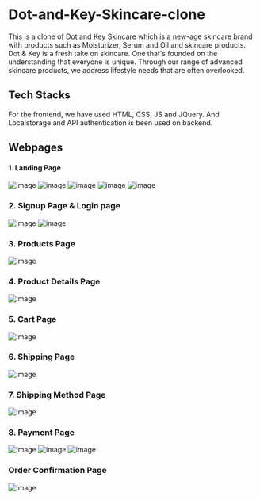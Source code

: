 # Dot-and-Key-Skincare-clone
This is a clone of <a href="https://www.dotandkey.com/">Dot and Key Skincare</a> which is a new-age skincare brand with products such as Moisturizer, Serum and Oil and skincare products. Dot & Key is a fresh take on skincare. One that's founded on the understanding that everyone is unique. Through our range of advanced skincare products, we address lifestyle needs that are often overlooked.

## Tech Stacks
For the frontend, we have used HTML, CSS, JS and JQuery. And Localstorage and API authentication is been used on backend.

## Webpages

#### 1. Landing Page
![image](https://user-images.githubusercontent.com/90475607/146676024-d8cb5833-fd1d-4753-b708-e8b96902bb70.png)
![image](https://user-images.githubusercontent.com/90475607/146676040-b736d7d9-025b-43b9-993e-78ff183f164d.png)
![image](https://user-images.githubusercontent.com/90475607/146676068-550b665c-2717-46b4-8738-84000a335961.png)
![image](https://user-images.githubusercontent.com/90475607/146676082-589fbd4e-27f2-4b38-aebb-84f46912dd64.png)
![image](https://user-images.githubusercontent.com/90475607/146676097-c09e8543-4427-425b-9e0b-d6c0e0abaa6d.png)

### 2. Signup Page & Login page
![image](https://user-images.githubusercontent.com/90475607/146676152-688dc4d6-f41d-4aea-9c81-5ab74e9ce6a1.png)
![image](https://user-images.githubusercontent.com/90475607/146676167-e39799b3-ffb3-44f0-8744-c7870903a863.png)

### 3. Products Page
![image](https://user-images.githubusercontent.com/90475607/146676223-75b365ea-8d3d-4e03-b28e-f87f423d3c4e.png)

### 4. Product Details Page
![image](https://user-images.githubusercontent.com/90475607/146676393-b78ff046-b9d9-4e25-b2d1-082870877cc7.png)

### 5. Cart Page
![image](https://user-images.githubusercontent.com/90475607/146676750-047c8fcd-ffc3-4579-95ea-9480fe6599aa.png)

### 6. Shipping Page
![image](https://user-images.githubusercontent.com/90475607/146676781-3bdcfdb1-191a-496a-befb-1c103c341147.png)

### 7. Shipping Method Page
![image](https://user-images.githubusercontent.com/90475607/146676827-a0d39731-1fe4-487f-b27b-490313621908.png)

### 8. Payment Page
![image](https://user-images.githubusercontent.com/90475607/146676891-961c4027-f261-4446-a8ca-ae5fc32fafab.png)
![image](https://user-images.githubusercontent.com/90475607/146676926-ad1ad9cf-8d7c-41fc-a593-b2103bf72e4c.png)
![image](https://user-images.githubusercontent.com/90475607/146676938-6852c1d0-2739-43d4-bf30-d6e0955744b0.png)

### Order Confirmation Page
![image](https://user-images.githubusercontent.com/90475607/146676968-b0dfd765-6f2a-4861-af95-dfd8e3967837.png)
